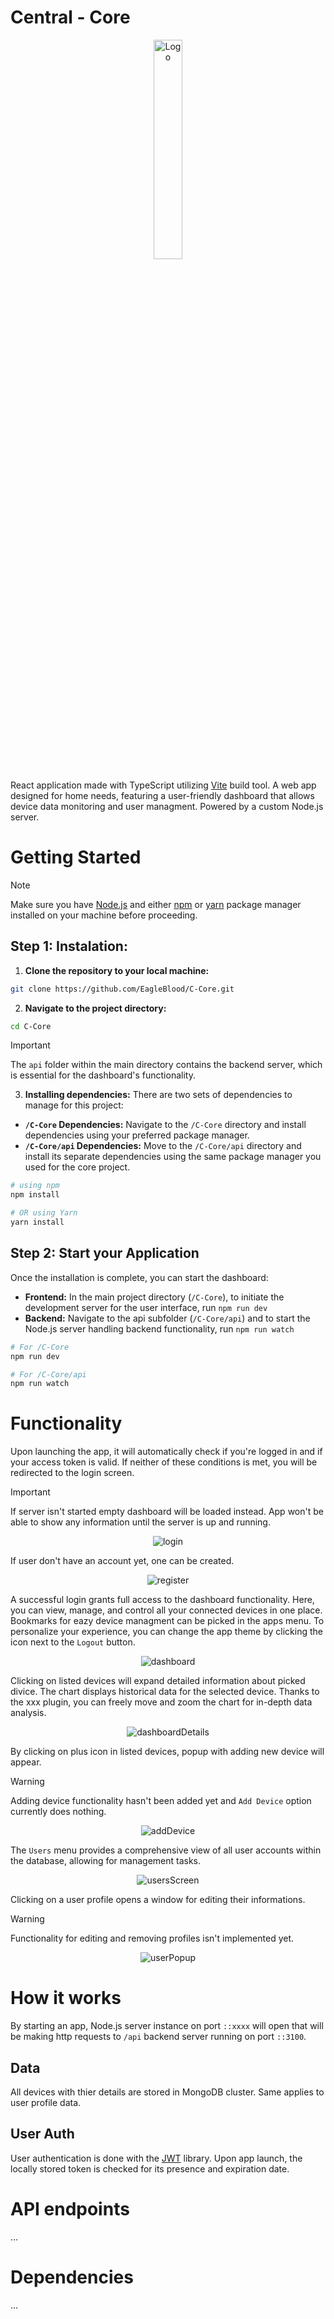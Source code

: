 # Central - Core

<p align="center">
  <img src="./img/LogoLight.png" alt="Logo" width="30%" height="30%">
</p>

React application made with TypeScript utilizing [Vite](https://vitejs.dev) build tool. A web app designed for home needs, featuring a user-friendly dashboard that allows device data monitoring and user managment. Powered by a custom Node.js server.

# Getting Started

> [!NOTE]
> Make sure you have [Node.js](https://nodejs.org/en) and either [npm](https://www.npmjs.com/) or [yarn](https://yarnpkg.com/) package manager installed on your machine before proceeding.

## Step 1: Instalation:

1. **Clone the repository to your local machine:**
```bash
git clone https://github.com/EagleBlood/C-Core.git
```

2. **Navigate to the project directory:**
```bash
cd C-Core
```
> [!IMPORTANT]
> The `api` folder within the main directory contains the backend server, which is essential for the dashboard's functionality.

3. **Installing dependencies:**
There are two sets of dependencies to manage for this project:
- **`/C-Core` Dependencies:** Navigate to the `/C-Core` directory and install dependencies using your preferred package manager.
- **`/C-Core/api` Dependencies:** Move to the `/C-Core/api` directory and install its separate dependencies using the same package manager you used for the core project.

```bash
# using npm
npm install

# OR using Yarn
yarn install
```

## Step 2: Start your Application

Once the installation is complete, you can start the dashboard:

- **Frontend:** In the main project directory (`/C-Core`), to initiate the development server for the user interface, run `npm run dev`
- **Backend:** Navigate to the api subfolder (`/C-Core/api`) and to start the Node.js server handling backend functionality, run `npm run watch`

```bash
# For /C-Core
npm run dev

# For /C-Core/api
npm run watch
```

# Functionality

Upon launching the app, it will automatically check if you're logged in and if your access token is valid. If neither of these conditions is met, you will be redirected to the login screen.

> [!IMPORTANT]
>  If server isn't started empty dashboard will be loaded instead. App won't be able to show any information until the server is up and running.

<p align="center">
  <img src="./img/login.PNG" alt="login">
</p>

If user don't have an account yet, one can be created.

<p align="center">
  <img src="./img/reg.PNG" alt="register">
</p>

A successful login grants full access to the dashboard functionality. Here, you can view, manage, and control all your connected devices in one place. Bookmarks for eazy device managment can be picked in the apps menu. To personalize your experience, you can change the app theme by clicking the icon next to the `Logout` button.

<p align="center">
  <img src="./img/dashboard1.PNG" alt="dashboard">
</p>

Clicking on listed devices will expand detailed information about picked divice. The chart displays historical data for the selected device. Thanks to the xxx plugin, you can freely move and zoom the chart for in-depth data analysis.

<p align="center">
  <img src="./img/dashboard2.PNG" alt="dashboardDetails">
</p>

By clicking on plus icon in listed devices, popup with adding new device will appear.

> [!WARNING]
>  Adding device functionality hasn't been added yet and `Add Device` option currently does nothing.

<p align="center">
  <img src="./img/popup2.PNG" alt="addDevice">
</p>

The `Users` menu provides a comprehensive view of all user accounts within the database, allowing for management tasks.

<p align="center">
  <img src="./img/Users.PNG" alt="usersScreen">
</p>

Clicking on a user profile opens a window for editing their informations.

> [!WARNING]
>  Functionality for editing and removing profiles isn't implemented yet.

<p align="center">
  <img src="./img/popup1.PNG" alt="userPopup">
</p>

# How it works

By starting an app, Node.js server instance on port `::xxxx` will open that will be making http requests to `/api` backend server running on port `::3100`. 

## Data

All devices with thier details are stored in MongoDB cluster. Same applies to user profile data. 

## User Auth

User authentication is done with the [JWT]() library. Upon app launch, the locally stored token is checked for its presence and expiration date.

# API endpoints

...

# Dependencies

...
